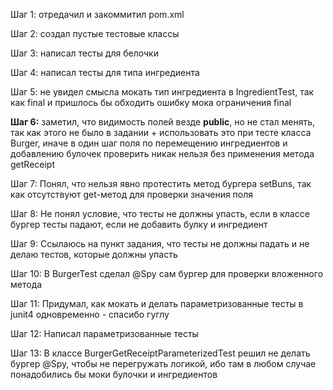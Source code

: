 Шаг 1: 
    отредачил и закоммитил pom.xml

Шаг 2:
    создал пустые тестовые классы

Шаг 3:
    написал тесты для белочки

Шаг 4:
    написал тесты для типа ингредиента 

Шаг 5:
    не увидел смысла мокать тип ингредиента в IngredientTest, так как final и пришлось бы обходить ошибку мока 
    ограничения final

**Шаг 6:**
    заметил, что видимость полей везде **public**, но не стал менять, так как этого не было в задании + использовать это
    при тесте класса Burger, иначе в один шаг поля по перемещению ингредиентов и добавлению булочек проверить никак 
    нельзя без применения метода getReceipt

Шаг 7:
    Понял, что нельзя явно протестить метод бургера setBuns, так как отсутствуют get-метод для проверки значения поля

Шаг 8:
    Не понял условие, что тесты не должны упасть, если в классе бургер тесты падают, если не добавить булку и ингредиент

Шаг 9:
    Ссылаюсь на пункт задания, что тесты не должны падать и не делаю тестов, которые должны упасть

Шаг 10:
    В BurgerTest сделал @Spy сам бургер для проверки вложенного метода

Шаг 11:
    Придумал, как мокать и делать параметризованные тесты в junit4 одновременно - спасибо гуглу

Шаг 12:
    Написал параметризованные тесты

Шаг 13:
    В классе BurgerGetReceiptParameterizedTest решил не делать бургер @Spy, чтобы не перегружать логикой, ибо
    там в любом случае понадобились бы моки булочки и ингредиентов